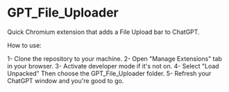 # GPT_File_Uploader

Quick Chromium extension that adds a File Upload bar to ChatGPT.

How to use:

1- Clone the repository to your machine.
2- Open "Manage Extensions" tab in your browser.
3- Activate developer mode if it's not on.
4- Select "Load Unpacked" Then choose the GPT_File_Uploader folder.
5- Refresh your ChatGPT window and you're good to go.
